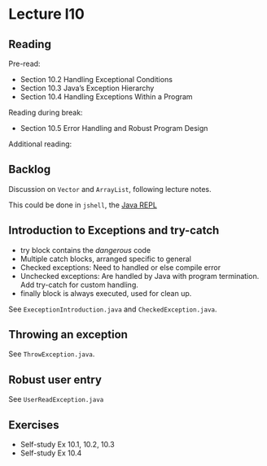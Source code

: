 # Lecture l10

## Reading
Pre-read:
- Section 10.2 Handling Exceptional Conditions
- Section 10.3 Java’s Exception Hierarchy
- Section 10.4 Handling Exceptions Within a Program


Reading during break:
- Section 10.5 Error Handling and Robust Program Design


Additional reading:  


## Backlog
Discussion on `Vector` and `ArrayList`, following lecture notes.

This could be done in `jshell`, the [Java REPL](https://docs.oracle.com/javase/9/jshell/toc.htm)

## Introduction to Exceptions and try-catch

- try block contains the *dangerous* code
- Multiple catch blocks, arranged specific to general
- Checked exceptions: Need to handled or else compile error
- Unchecked exceptions: Are handled by Java with program termination. Add try-catch for custom handling.
- finally block is always executed, used for clean up.

See `ExeceptionIntroduction.java` and `CheckedException.java`.

## Throwing an exception

See `ThrowException.java`.

## Robust user entry

See `UserReadException.java`

## Exercises
- Self-study Ex 10.1, 10.2, 10.3 
- Self-study Ex 10.4
